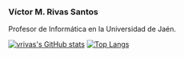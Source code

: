 ### Víctor M. Rivas Santos

Profesor de Informática en la Universidad de Jaén.

[![vrivas's GitHub stats](https://github-readme-stats.vercel.app/api?username=vrivas&show_icons=true&hide_border=true&hide_title=true&disable_animations=true)](https://github.com/anuraghazra/github-readme-stats)
[![Top Langs](https://github-readme-stats.vercel.app/api/top-langs/?username=vrivas&langs_count=10&layout=compact&theme=graywhite&hide_border=true&hide_title=true)](https://github.com/anuraghazra/github-readme-stats)

<!--
**vrivas/vrivas** is a ✨ _special_ ✨ repository because its `README.md` (this file) appears on your GitHub profile.

Here are some ideas to get you started:

- 🔭 I’m currently working on ...
- 🌱 I’m currently learning ...
- 👯 I’m looking to collaborate on ...
- 🤔 I’m looking for help with ...
- 💬 Ask me about ...
- 📫 How to reach me: ...
- 😄 Pronouns: ...
- ⚡ Fun fact: ...
-->
